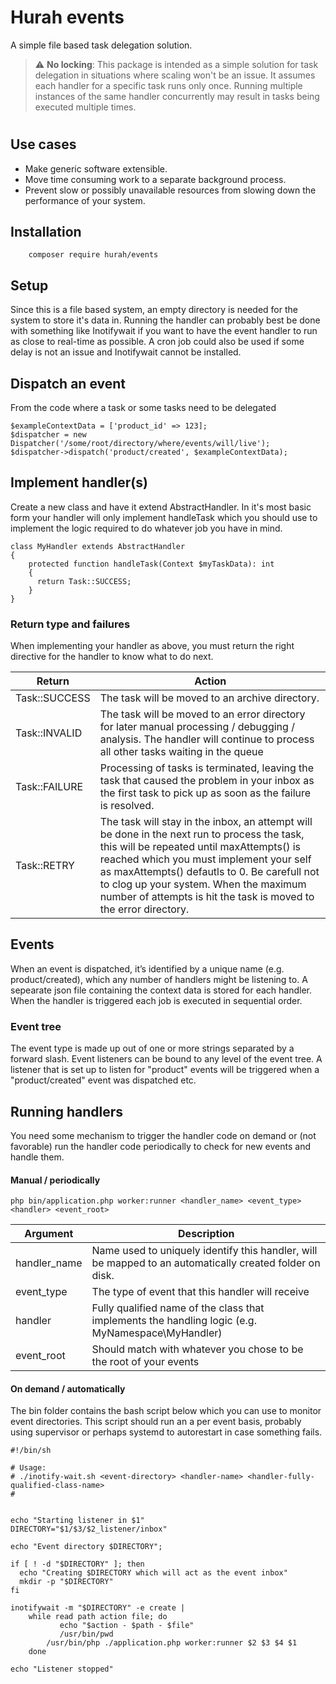 # Hurah events
A simple file based task delegation solution.

> :warning: **No locking**: This package is intended as a simple
solution for task delegation in situations where scaling won't be an issue. It
assumes each handler for a specific task runs only once. Running multiple
instances of the same handler concurrently may result in tasks being executed
multiple times.

#

## Use cases
- Make generic software extensible.
- Move time consuming work to a separate background process.
- Prevent slow or possibly unavailable resources from slowing down the performance
of your system.

## Installation
```
    composer require hurah/events
```

## Setup
Since this is a file based system, an empty directory is needed for the system
to store it's data in. Running the handler can probably best be done with
something like Inotifywait if you want to have the event handler to run as
close to real-time as possible. A cron job could also be used if some delay is
not an issue and Inotifywait cannot be installed.

## Dispatch an event
From the code where a task or some tasks need to be delegated
```
$exampleContextData = ['product_id' => 123];
$dispatcher = new Dispatcher('/some/root/directory/where/events/will/live');
$dispatcher->dispatch('product/created', $exampleContextData);
```

## Implement handler(s)
Create a new class and have it extend AbstractHandler. In it's most basic form
your handler will only implement handleTask which you should use to implement
the logic required to do whatever job you have in mind.

```
class MyHandler extends AbstractHandler
{
    protected function handleTask(Context $myTaskData): int
    {
      return Task::SUCCESS;
    }
}
```
### Return type and failures
When implementing your handler as above, you must return the right directive
for the handler to know what to do next.


|  Return | Action  |
|---|---|
|Task::SUCCESS   | The task will be moved to an archive directory.   |
|Task::INVALID   | The task will be moved to an error directory for later manual processing / debugging / analysis. The handler will continue to process all other tasks waiting in the queue
|Task::FAILURE   | Processing of tasks is terminated, leaving the task that caused the problem in your inbox as the first task to pick up as soon as the failure is resolved.     |
|Task::RETRY   | The task will stay in the inbox, an attempt will be done in the next run to process the task, this will be repeated until maxAttempts() is reached which you must implement your self as maxAttempts() defautls to 0. Be carefull not to clog up your system. When the maximum number of attempts is hit the task is moved to the error directory.   |


## Events
When an event is dispatched, it’s identified by a unique name
(e.g. product/created), which any number of handlers might be listening to. A
sepearate json file containing the context data is stored for each handler.
When the handler is triggered each job is executed in sequential order.

### Event tree
The event type is made up out of one or more strings separated by a forward
slash. Event listeners can be bound to any level of the event tree. A listener
that is set up to listen for "product" events will be triggered when a "product/created" event was dispatched etc.

## Running handlers
You need some mechanism to trigger the handler code on demand or (not favorable)
run the handler code periodically to check for new events and handle them.

#### Manual / periodically
```
php bin/application.php worker:runner <handler_name> <event_type> <handler> <event_root>
```

|  Argument | Description  |
|---|---|
|handler_name   | Name used to uniquely identify this handler, will be mapped to an automatically created folder on disk.   |
|event_type   | The type of event that this handler will receive
|handler   | Fully qualified name of the class that implements the handling logic (e.g. MyNamespace\\MyHandler)     |
|event_root   | Should match with whatever you chose to be the root of your events   |

#### On demand / automatically
The bin folder contains the bash script below which you can use to monitor
event directories. This script should run an a per event basis, probably using
supervisor or perhaps systemd to autorestart in case something fails.

```
#!/bin/sh

# Usage:
# ./inotify-wait.sh <event-directory> <handler-name> <handler-fully-qualified-class-name>
#


echo "Starting listener in $1"
DIRECTORY="$1/$3/$2_listener/inbox"

echo "Event directory $DIRECTORY";

if [ ! -d "$DIRECTORY" ]; then
  echo "Creating $DIRECTORY which will act as the event inbox"
  mkdir -p "$DIRECTORY"
fi

inotifywait -m "$DIRECTORY" -e create |
    while read path action file; do
	       echo "$action - $path - $file"
	       /usr/bin/pwd
        /usr/bin/php ./application.php worker:runner $2 $3 $4 $1
    done

echo "Listener stopped"
```
